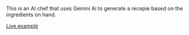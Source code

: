 This is an AI chef that uses Gemini Ai to generate a recepie based on the ingredients on hand. 

[Live example](https://kaleidoscopic-macaron-c4498f.netlify.app/)
